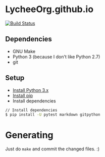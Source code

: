 # LycheeOrg.github.io

[![Build Status](https://travis-ci.com/LycheeOrg/LycheeOrg.github.io.svg?branch=master)](https://travis-ci.com/LycheeOrg/LycheeOrg.github.io)

## Dependencies

- GNU Make
- Python 3 (because I don't like Python 2.7)
- git

## Setup

- [Install Python 3.x](https://www.python.org/downloads/)
- [Install pip](https://pip.pypa.io/en/stable/installing/)
- Install dependencies

```sh
// Install dependencies
$ pip install -U pytest markdown gitpython
```

# Generating

Just do `make` and commit the changed files. :)
